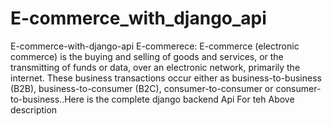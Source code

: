 # E-commerce_with_django_api
E-commerce-with-django-api E-commerece: E-commerce (electronic commerce) is the buying and selling of goods and services, 
or the transmitting of funds or data, over an electronic network, primarily the internet. 
These business transactions occur either as business-to-business (B2B), business-to-consumer (B2C), consumer-to-consumer or 
consumer-to-business..Here is the complete django backend Api For teh Above description
